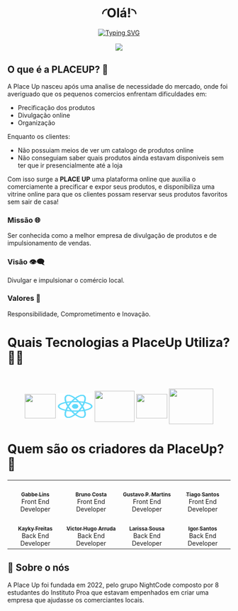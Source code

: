 <div align="center"> 
<h1> ◜Olá!◝</h2>

[![Typing SVG](https://readme-typing-svg.herokuapp.com?font=Lato&duration=6000&color=2980B9&center=verdadeiro&vCenter=verdadeiro&width=420&lines=%E2%96%9E+%E2%96%B6%E2%96%B7+%E3%80%94+Bem+Vindos+a+PLACE+UP!+%E3%80%95+%E2%97%80%E2%97%81+%E2%96%9A;%E2%96%9E+%E2%96%B6%E2%96%B7+O+com%C3%A9rcio+mais+pr%C3%B3ximo+de+voc%C3%AA+%E2%97%80%E2%97%81+%E2%96%9A)](https://git.io/typing-svg)
</div>

<div align="center">
<img align="center" height="200" src="https://user-images.githubusercontent.com/101017287/177030829-a765dcc3-b66d-4a14-87f0-6a32f1415d10.svg">
</div>

  

## O que é a PLACEUP? 🤔
A Place Up nasceu após uma analise de necessidade do mercado, onde foi averiguado que os pequenos comercios enfrentam dificuldades em: <br>
- Precificação dos produtos <br>
- Divulgação online <br>
- Organização <br>

Enquanto os clientes: <br>
- Não possuiam meios de ver um catalogo de produtos online <br>
- Não conseguiam saber quais produtos ainda estavam disponiveis sem ter que ir presencialmente até a loja <br>

Com isso surge a **PLACE UP** uma plataforma online que auxilia o comerciamente a precificar e expor seus produtos, e disponibiliza uma vitrine online para que os clientes possam reservar seus produtos favoritos sem sair de casa!

<div>
     <h3>Missão 🌐</h3>
     <p>Ser conhecida como a melhor empresa de divulgação de produtos e de impulsionamento de vendas. </p>
  </div>
  
  <div>
    <h3> Visão 👁️‍🗨️ </h3>
     <p> Divulgar e impulsionar o comércio local.   </p>
  
  <div>
     <h3> Valores 👔</h3>
     <p>Responsibilidade, Comprometimento e Inovação.</p>


    
# Quais Tecnologias a PlaceUp Utiliza? 👨‍💻
    
<div align="center" style="display: inline_block"><br>
<br>
  <img align="center"  height="55" width="70" src="https://miro.medium.com/max/480/1*Iohnw2aOQ5EBghVoqKA7VA.png">
  <img align="center" height="60" width="80" src="https://raw.githubusercontent.com/devicons/devicon/master/icons/react/react-original.svg">
  <img align="center"  height="70" width="90" src="https://cdn.jsdelivr.net/gh/devicons/devicon/icons/java/java-original-wordmark.svg">
  <img align="center" height="55" width="70" src="https://cdn.jsdelivr.net/gh/devicons/devicon/icons/spring/spring-original.svg">
  <img align="center" height="80" width="100" src="https://cdn.jsdelivr.net/gh/devicons/devicon/icons/mysql/mysql-original-wordmark.svg">
</div> 

# Quem são os criadores da PlaceUp? 🧠

<div align="center">
<table>
  <tr>
  <td align="center"><a href="https://github.com/oGabbezito"><img style="border-radius: 50%;" src="https://user-images.githubusercontent.com/101017287/177031991-b563a7dc-0d47-4d69-abba-ed86de388c77.png" width="100px;" alt=""/><br /><sub><b>Gabbe Lins</b></sub></a><br />Front End Developer </a></td>
  <td align="center"><a href="https://github.com/ihyperbr"><img style="border-radius: 50%;" src="https://user-images.githubusercontent.com/101017287/177032286-4f3ffd00-3e32-46b6-bc25-f68978ca2b09.png" width="100px;" alt=""/><br /><sub><b>Bruno Costa</b></sub></a><br />Front End Developer </a></td>
  <td align="center"><a href="https://github.com/XfireX157"><img style="border-radius: 50%;" src="https://user-images.githubusercontent.com/101017287/177032515-782dd90b-f551-4764-b3af-e2f1f5061b73.png" width="100px;" alt=""/><br /><sub><b>Gustavo P. Martins</b></sub></a><br />Front End Developer </a></td>
  <td align="center"><a href="https://github.com/Tigas29"><img style="border-radius:50%;" src="https://user-images.githubusercontent.com/101017287/177032563-7d1e772b-c04b-47f6-a393-4dc77df93761.png" width="100px;" alt=""/><br /><sub><b>Tiago Santos</b></sub></a><br />Front End Developer </a></td>
  
  
  </tr>
  <tr>
    <td align="center"><a href="https://github.com/kaykyFreitas"><img style="border-radius: 50%;" src="https://user-images.githubusercontent.com/101017287/177032719-649d76c6-3afd-4f12-a1c1-cd896cf8fc3c.png" width="100px;" alt=""/><br /><sub><b>Kayky Freitas</b></sub></a><br />Back End Developer </a></td>
    <td align="center"><a href="https://github.com/TorHugo"><img style="border-radius: 50%;" src="https://user-images.githubusercontent.com/101017287/177032838-3427b56a-26d9-4586-8ced-d3887c7801da.png" width="100px;" alt=""/><br /><sub><b>Victor Hugo Arruda</b></sub></a><br />Back End Developer </a></td>
    <td align="center"><a href="https://github.com/Larissa-Sousa"><img style="border-radius: 50%;" src="https://user-images.githubusercontent.com/101017287/177032900-0d8e9a5c-5b6f-4b68-ab21-a96ec08e29a8.png" width="100px;" alt=""/><br /><sub><b>Larissa Sousa</b></sub></a><br />Back End Developer </a></td>
    <td align="center"><a href="https://github.com/Igor-santos1"><img style="border-radius: 50%;" src="https://user-images.githubusercontent.com/101017287/177032945-4eb482db-f5df-4de1-91c3-3237fdcc2ab4.png" width="100px;" alt=""/><br /><sub><b>Igor Santos</b></sub></a><br />Back End Developer </a></td>

</tr>
</table>

</div>

## 🔆 Sobre o nós
A Place Up foi fundada em 2022, pelo grupo NightCode composto por 8 estudantes do Instituto Proa que estavam empenhados em criar uma empresa que ajudasse os comerciantes locais.
